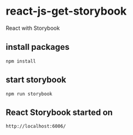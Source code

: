 # react-js-get-storybook
React with Storybook

## install packages
`npm install`

## start storybook
`npm run storybook`

## React Storybook started on
`http://localhost:6006/`
